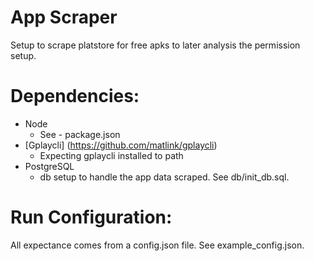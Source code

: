 # App Scraper

Setup to scrape platstore for free apks to later analysis the permission setup.


# Dependencies:
* Node 
    * See - package.json
* [Gplaycli] (https://github.com/matlink/gplaycli)
    * Expecting gplaycli installed to path
* PostgreSQL 
    * db setup to handle the app data scraped. See db/init_db.sql. 

# Run Configuration:

All expectance comes from a config.json file. See example_config.json.
